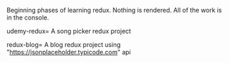 Beginning phases of learning redux.
Nothing is rendered.
All of the work is in the console.

udemy-redux= A song picker redux project 

redux-blog= A blog redux project using "https://jsonplaceholder.typicode.com" api
